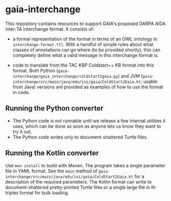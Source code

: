 # gaia-interchange

This repository contains resources to support GAIA's proposed DARPA AIDA inter-TA interchange format.  It consists of:

* a formal representation of the format in terms of an OWL ontology in `interchange-format.ttl`.  With a handful of simple rules about what classes of annotations can go where (to be provided shortly), this can completely define what a valid message in this interchange format is.

* code to translate from the TAC KBP Coldstart++ KB format into this format.  Both Python (`gaia-interchange/gaia_interchange/coldstart2gaia.py`) and JVM (`gaia-interchange/src/main/java/edu/isi/gaia/ColdStart2Gaia.kt`; usable from Java) versions are provided as examples of how to use the format in code.

## Running the Python converter

* The Python code is not runnable until we release a few internal utilities it uses, which can be done as soon as anyone lets us know they want to try it out.
* The Python code writes only to document-shattered Turtle files.

## Running the Kotlin converter

Use `mvn install` to build with Maven.  The program takes a single parameter file in YAML format.  See the `main` method of `gaia-interchange/src/main/java/edu/isi/gaia/ColdStart2Gaia.kt` for a description of the required parameters.  The Kotlin format can write to document-shattered pretty-printed Turtle files or a single large file in N-triples format for bulk loading.
